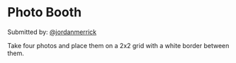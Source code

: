# Photo Booth

Submitted by: [@jordanmerrick](https://twitter.com/jordanmerrick)

Take four photos and place them on a 2x2 grid with a white border between them.